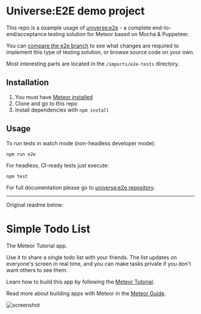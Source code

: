 # Universe:E2E demo project

This repo is a example usage of [universe:e2e](https://github.com/vazco/meteor-universe-e2e) - a complete end-to-end/acceptance testing solution for Meteor based on Mocha & Puppeteer.

You can [compare the e2e branch](https://github.com/vazco/meteor-e2e-simple-todos/compare/master...e2e) to see what changes are required to implement this type of testing solution, or browse source code on your own.

Most interesting parts are located in the `/imports/e2e-tests` directory.

## Installation

1. You must have [Meteor installed](https://www.meteor.com/install)
2. Clone and go to this repo
3. Install dependencies with `npm install`

## Usage

To run tests in watch mode (non-headless developer mode):

```
npm run e2e
```

For headless, CI-ready tests just execute:
```
npm test
```

For full documentation please go to [universe:e2e repository](https://github.com/vazco/meteor-universe-e2e).


-- -- --

Original readme below:

# Simple Todo List
The Meteor Tutorial app.

Use it to share a single todo list with your friends. The list updates on everyone's screen in real time, and you can make tasks private if you don't want others to see them.

Learn how to build this app by following the [Meteor Tutorial](https://www.meteor.com/tutorials/react/creating-an-app).

Read more about building apps with Meteor in the [Meteor Guide](http://guide.meteor.com).

![screenshot](screenshot.png)

